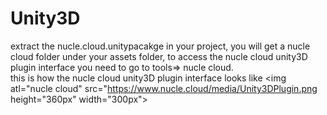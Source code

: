 # Unity3D
 
extract the nucle.cloud.unitypacakge in your project, you will get a nucle cloud folder under your assets folder,
to access the nucle cloud unity3D plugin interface you need to go to tools=> nucle cloud.  
this is how the nucle cloud unity3D plugin interface looks like
<img atl="nucle cloud" src="https://www.nucle.cloud/media/Unity3DPlugin.png height="360px" width="300px">
